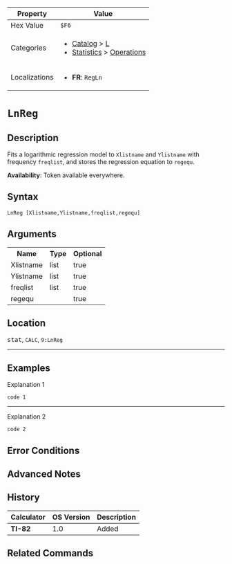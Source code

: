 | Property      | Value |
|---------------|-------|
| Hex Value     | `$F6`|
| Categories    | <ul><li>[Catalog](../categories/Catalog.md) > [L](../categories/Catalog.md#L)</li><li>[Statistics](../categories/Statistics.md) > [Operations](../categories/Statistics.md#Operations)</li></ul> |
| Localizations | <ul><li><b>FR</b>: `RegLn `</li></ul> |

# `LnReg `

## Description
Fits a logarithmic regression model to `Xlistname` and `Ylistname` with frequency `freqlist`, and stores the regression equation to `regequ`.


<b>Availability</b>: Token available everywhere.

## Syntax
`LnReg [Xlistname,Ylistname,freqlist,regequ]`

## Arguments
<table>
<tr><th>Name</th><th>Type</th><th>Optional</th></tr>

<tr><td>Xlistname</td><td>list</td><td>true</td></tr>

<tr><td>Ylistname</td><td>list</td><td>true</td></tr>

<tr><td>freqlist</td><td>list</td><td>true</td></tr>

<tr><td>regequ</td><td></td><td>true</td></tr>

</table>

## Location
<kbd>stat</kbd>, `CALC`, `9:LnReg`
<hr>

## Examples

Explanation 1
```ti-basic
code 1
```
---
Explanation 2
```ti-basic
code 2
```

## Error Conditions


## Advanced Notes


## History
| Calculator | OS Version | Description |
|------------|------------|-------------|
| <b>TI-82</b> | 1.0 | Added

## Related Commands

    